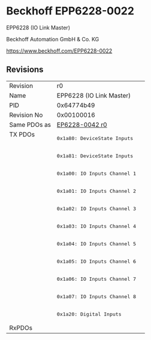 # Beckhoff EPP6228-0022

EPP6228 (IO Link Master)

Beckhoff Automation GmbH & Co. KG

https://www.beckhoff.com/EPP6228-0022

## Revisions
<table>
<tr >
<td>Revision</td>
<td>r0</td>
</tr>
<tr >
<td>Name</td>
<td>EPP6228 (IO Link Master)</td>
</tr>
<tr >
<td>PID</td>
<td>0x64774b49</td>
</tr>
<tr >
<td>Revision No</td>
<td>0x00100016</td>
</tr>
<tr >
<td>Same PDOs as</td>
<td><a href="EP6228-0042">EP6228-0042 r0</a></td>
</tr>
<tr class="txpdo">
<td rowspan=11 valign=top>TX PDOs</td>
<td><pre>0x1a80: DeviceState Inputs</pre></td>
<td></td>
</tr>
<tr class="txpdo">
<td><pre>0x1a81: DeviceState Inputs</pre></td>
</tr>
<tr class="txpdo">
<td><pre>0x1a00: IO Inputs Channel 1</pre></td>
</tr>
<tr class="txpdo">
<td><pre>0x1a01: IO Inputs Channel 2</pre></td>
</tr>
<tr class="txpdo">
<td><pre>0x1a02: IO Inputs Channel 3</pre></td>
</tr>
<tr class="txpdo">
<td><pre>0x1a03: IO Inputs Channel 4</pre></td>
</tr>
<tr class="txpdo">
<td><pre>0x1a04: IO Inputs Channel 5</pre></td>
</tr>
<tr class="txpdo">
<td><pre>0x1a05: IO Inputs Channel 6</pre></td>
</tr>
<tr class="txpdo">
<td><pre>0x1a06: IO Inputs Channel 7</pre></td>
</tr>
<tr class="txpdo">
<td><pre>0x1a07: IO Inputs Channel 8</pre></td>
</tr>
<tr class="txpdo">
<td><pre>0x1a20: Digital Inputs</pre></td>
</tr>
<tr >
<td>RxPDOs</td>
<td></td>
</tr>
</table>

